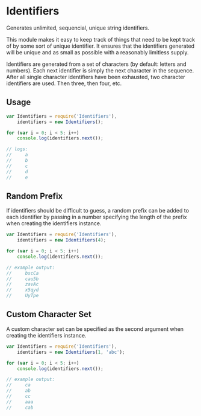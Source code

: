 Identifiers
===========

Generates unlimited, sequencial, unique string identifiers.

This module makes it easy to keep track of things that need to be kept track of by some sort of unique identifier.  It ensures that the identifiers generated will be unique and as small as possible with a reasonably limitless supply.

Identifiers are generated from a set of characters (by default: letters and numbers).  Each next identifier is simply the next character in the sequence.  After all single character identifiers have been exhausted, two character identifiers are used.  Then three, then four, etc.

## Usage

```js
var Identifiers = require('Identifiers'),
	identifiers = new Identifiers();

for (var i = 0; i < 5; i++)
	console.log(identifiers.next());

// logs:
//     a
//     b
//     c
//     d
//     e
```

## Random Prefix

If identifiers should be difficult to guess, a random prefix can be added to each identifier by passing in a number specifying the length of the prefix when creating the identifiers instance.

```js
var Identifiers = require('Identifiers'),
	identifiers = new Identifiers(4);

for (var i = 0; i < 5; i++)
	console.log(identifiers.next());

// example output:
//     bscCa
//     cau5b
//     zavAc
//     x5qyd
//     UyTpe
```

## Custom Character Set

A custom character set can be specified as the second argument when creating the identifiers instance.

```js
var Identifiers = require('Identifiers'),
	identifiers = new Identifiers(1, 'abc');

for (var i = 0; i < 5; i++)
	console.log(identifiers.next());

// example output:
//     ca
//     ab
//     cc
//     aaa
//     cab
```
